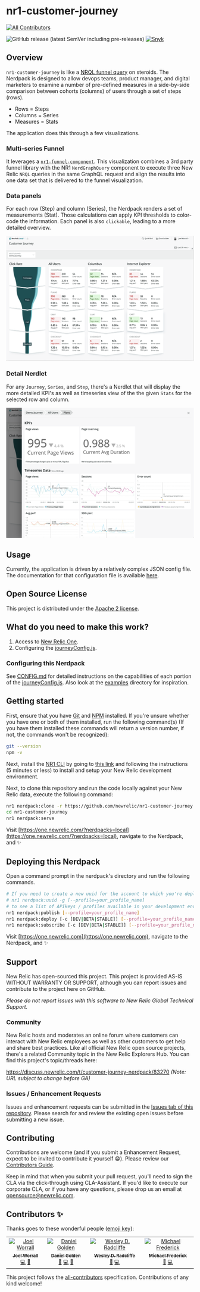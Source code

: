 # nr1-customer-journey
[![All Contributors](https://img.shields.io/badge/all_contributors-4-orange.svg?style=flat-square)](#contributors)

![GitHub release (latest SemVer including pre-releases)](https://img.shields.io/github/v/release/newrelic/nr1-customer-journey?include_prereleases&sort=semver) [![Snyk](https://snyk.io/test/github/newrelic/nr1-customer-journey/badge.svg)](https://snyk.io/test/github/newrelic/nr1-customer-journey)


## Overview

`nr1-customer-journey` is like a [NRQL funnel query](https://docs.newrelic.com/docs/query-data/nrql-new-relic-query-language/nrql-query-examples/funnels-evaluate-data-series-events) on steroids. The Nerdpack is designed to allow devops teams, product manager, and digital marketers to examine a number of pre-defined measures in a side-by-side comparison between cohorts (columns) of users through a set of steps (rows).

* Rows = Steps
* Columns = Series
* Measures = Stats

The application does this through a few visualizations.

### Multi-series Funnel

It leverages a [`nr1-funnel-component`](https://github.com/newrelic/nr1-funnel-component). This visualization combines a 3rd party funnel library with the NR1 `NerdGraphQuery` component to execute three New Relic `NRQL` queries in the same GraphQL request and align the results into one data set that is delivered to the funnel visualization.

### Data panels

For each row (Step) and column (Series), the Nerdpack renders a set of measurements (Stat). Those calculations can apply KPI thresholds to color-code the information. Each panel is also `clickable`, leading to a more detailed overview.

![Overview](screenshots/screenshot_01.png)

### Detail Nerdlet

For any `Journey`, `Series`, and `Step`, there's a Nerdlet that will display the more detailed KPI's as well as timeseries view of the the given `Stats` for the selected row and column.

![Details](screenshots/screenshot_02.png)

## Usage

Currently, the application is driven by a relatively complex JSON config file. The documentation for that configuration file is available [here](CONFIG.md).

## Open Source License

This project is distributed under the [Apache 2 license](blob/master/LICENSE).

## What do you need to make this work?

1. Access to [New Relic One](https://newrelic.com/platform).
2. Configuring the [journeyConfig.js](journeyConfig.js).

### Configuring this Nerdpack

See [CONFIG.md](CONFIG.md) for detailed instructions on the capabilities of each portion of the [journeyConfig.js](journeyConfig.js). Also look at the [examples](examples) directory for inspiration.

## Getting started

First, ensure that you have [Git](https://git-scm.com/book/en/v2/Getting-Started-Installing-Git) and [NPM](https://www.npmjs.com/get-npm) installed. If you're unsure whether you have one or both of them installed, run the following command(s) (If you have them installed these commands will return a version number, if not, the commands won't be recognized):

```bash
git --version
npm -v
```

Next, install the [NR1 CLI](https://one.newrelic.com/launcher/developer-center.launcher) by going to [this link](https://one.newrelic.com/launcher/developer-center.launcher) and following the instructions (5 minutes or less) to install and setup your New Relic development environment.

Next, to clone this repository and run the code locally against your New Relic data, execute the following command:

```bash
nr1 nerdpack:clone -r https://github.com/newrelic/nr1-customer-journey.git
cd nr1-customer-journey
nr1 nerdpack:serve
```

Visit [https://one.newrelic.com/?nerdpacks=local](https://one.newrelic.com/?nerdpacks=local), navigate to the Nerdpack, and :sparkles:

## Deploying this Nerdpack

Open a command prompt in the nerdpack's directory and run the following commands.

```bash
# If you need to create a new uuid for the account to which you're deploying this Nerdpack, use the following
# nr1 nerdpack:uuid -g [--profile=your_profile_name]
# to see a list of APIkeys / profiles available in your development environment, run nr1 credentials:list
nr1 nerdpack:publish [--profile=your_profile_name]
nr1 nerdpack:deploy [-c [DEV|BETA|STABLE]] [--profile=your_profile_name]
nr1 nerdpack:subscribe [-c [DEV|BETA|STABLE]] [--profile=your_profile_name]
```

Visit [https://one.newrelic.com](https://one.newrelic.com), navigate to the Nerdpack, and :sparkles:

## Support

New Relic has open-sourced this project. This project is provided AS-IS WITHOUT WARRANTY OR SUPPORT, although you can report issues and contribute to the project here on GitHub.

_Please do not report issues with this software to New Relic Global Technical Support._

### Community

New Relic hosts and moderates an online forum where customers can interact with New Relic employees as well as other customers to get help and share best practices. Like all official New Relic open source projects, there's a related Community topic in the New Relic Explorers Hub. You can find this project's topic/threads here:

https://discuss.newrelic.com/t/customer-journey-nerdpack/83270
*(Note: URL subject to change before GA)*

### Issues / Enhancement Requests

Issues and enhancement requests can be submitted in the [Issues tab of this repository](../../issues). Please search for and review the existing open issues before submitting a new issue.

## Contributing

Contributions are welcome (and if you submit a Enhancement Request, expect to be invited to contribute it yourself :grin:). Please review our [Contributors Guide](CONTRIBUTING.md).

Keep in mind that when you submit your pull request, you'll need to sign the CLA via the click-through using CLA-Assistant. If you'd like to execute our corporate CLA, or if you have any questions, please drop us an email at opensource@newrelic.com.

## Contributors ✨

Thanks goes to these wonderful people ([emoji key](https://allcontributors.org/docs/en/emoji-key)):

<!-- ALL-CONTRIBUTORS-LIST:START - Do not remove or modify this section -->
<!-- prettier-ignore -->
<table>
  <tr>
    <td align="center"><a href="http://joelworrall.com"><img src="https://avatars0.githubusercontent.com/u/929261?v=4" width="100px;" alt="Joel Worrall"/><br /><sub><b>Joel Worrall</b></sub></a><br /><a href="https://github.com/newrelic/nr1-customer-journey/commits?author=tangollama" title="Code">💻</a> <a href="#ideas-tangollama" title="Ideas, Planning, & Feedback">🤔</a></td>
    <td align="center"><a href="https://twitter.com/dangolden1"><img src="https://avatars2.githubusercontent.com/u/812989?v=4" width="100px;" alt="Daniel Golden"/><br /><sub><b>Daniel Golden</b></sub></a><br /><a href="#ideas-danielgolden" title="Ideas, Planning, & Feedback">🤔</a> <a href="https://github.com/newrelic/nr1-customer-journey/commits?author=danielgolden" title="Code">💻</a> <a href="#design-danielgolden" title="Design">🎨</a></td>
    <td align="center"><a href="https://github.com/wesleyradcliffe"><img src="https://avatars1.githubusercontent.com/u/1923933?v=4" width="100px;" alt="Wesley D. Radcliffe"/><br /><sub><b>Wesley D. Radcliffe</b></sub></a><br /><a href="#ideas-wesleyradcliffe" title="Ideas, Planning, & Feedback">🤔</a> <a href="https://github.com/newrelic/nr1-customer-journey/commits?author=wesleyradcliffe" title="Code">💻</a></td>
    <td align="center"><a href="http://devfreddy.com"><img src="https://avatars1.githubusercontent.com/u/197140?v=4" width="100px;" alt="Michael Frederick"/><br /><sub><b>Michael Frederick</b></sub></a><br /><a href="#tool-devfreddy" title="Tools">🔧</a> <a href="https://github.com/newrelic/nr1-customer-journey/commits?author=devfreddy" title="Code">💻</a></td>
  </tr>
</table>

<!-- ALL-CONTRIBUTORS-LIST:END -->

This project follows the [all-contributors](https://github.com/all-contributors/all-contributors) specification. Contributions of any kind welcome!